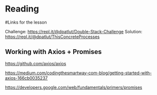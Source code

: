 # Reading

#Links for the lesson

Challenge: https://repl.it/@dpatlut/Double-Stack-Challenge 
Solution: https://repl.it/@dpatlut/ThisConcreteProcesses 



## Working with Axios + Promises

https://github.com/axios/axios 

https://medium.com/codingthesmartway-com-blog/getting-started-with-axios-166cb0035237 

https://developers.google.com/web/fundamentals/primers/promises 
